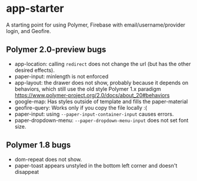# app-starter
A starting point for using Polymer, Firebase with email/username/provider login, and Geofire.


## Polymer 2.0-preview bugs
* app-location: calling `redirect` does not change the url (but has the other desired effects).
* paper-input: minlength is not enforced
* app-layout: the drawer does not show, probably because it depends on behaviors,
  which still use the old style Polymer 1.x paradigm
  https://www.polymer-project.org/2.0/docs/about_20#behaviors
* google-map: Has styles outside of template and fills the paper-material
* geofire-query: Works only if you copy the file locally  :(
* paper-input: using `--paper-input-container-input` causes errors.
* paper-dropdown-menu: `--paper-dropdown-menu-input` does not set font size.

## Polymer 1.8 bugs
* dom-repeat does not show.
* paper-toast appears unstyled in the bottom left corner and doesn't disappeat
